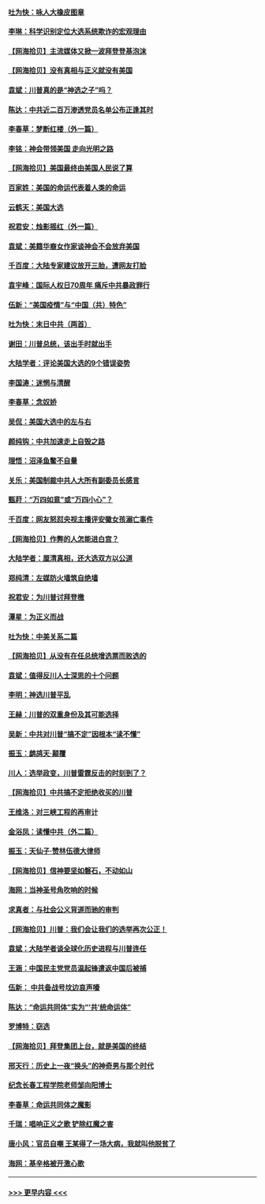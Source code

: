 #### [吐为快：咏人大橡皮图章](../pages/nsc993/n12624470.md?t=12170852) 
#### [李琳：科学识别定位大选系统欺诈的宏观理由](../pages/nsc993/n12624340.md?t=12170852) 
#### [【网海拾贝】主流媒体又掀一波拜登登基泡沫](../pages/nsc993/n12624000.md?t=12170852) 
#### [【网海拾贝】没有真相与正义就没有美国](../pages/nsc993/n12621885.md?t=12170852) 
#### [袁斌：川普真的是“神选之子”吗？](../pages/nsc993/n12621749.md?t=12170852) 
#### [陈达：中共近二百万渗透党员名单公布正逢其时](../pages/nsc993/n12620870.md?t=12170852) 
#### [李春草：梦断红楼（外一篇）](../pages/nsc993/n12619122.md?t=12170852) 
#### [李铭：神会带领美国 走向光明之路](../pages/nsc993/n12618584.md?t=12170852) 
#### [【网海拾贝】美国最终由美国人民说了算](../pages/nsc993/n12617255.md?t=12170852) 
#### [百家姓：美国的命运代表着人类的命运](../pages/nsc993/n12615838.md?t=12170852) 
#### [云鹤天：美国大选](../pages/nsc993/n12615994.md?t=12170852) 
#### [祝君安：烛影摇红（外一篇）](../pages/nsc993/n12615975.md?t=12170852) 
#### [袁斌：美籍华裔女作家谈神会不会放弃美国](../pages/nsc993/n12615263.md?t=12170852) 
#### [千百度：大陆专家建议放开三胎，遭网友打脸](../pages/nsc993/n12614456.md?t=12170852) 
#### [袁宇峰：国际人权日70周年 痛斥中共暴政罪行](../pages/nsc993/n12611965.md?t=12170852) 
#### [伍新：“美国疫情”与“中国（共）特色”](../pages/nsc993/n12611463.md?t=12170852) 
#### [吐为快：末日中共（两首）](../pages/nsc993/n12611461.md?t=12170852) 
#### [谢田：川普总统，该出手时就出手](../pages/nsc993/n12610905.md?t=12170852) 
#### [大陆学者：评论美国大选的9个错误姿势](../pages/nsc993/n12609586.md?t=12170852) 
#### [李国涛：迷惘与清醒](../pages/nsc993/n12607532.md?t=12170852) 
#### [李春草：念奴娇](../pages/nsc993/n12607083.md?t=12170852) 
#### [吴侃：美国大选中的左与右](../pages/nsc993/n12607054.md?t=12170852) 
#### [颜纯钩：中共加速走上自毁之路](../pages/nsc993/n12606473.md?t=12170852) 
#### [理悟：沼泽鱼鳖不自量](../pages/nsc993/n12606454.md?t=12170852) 
#### [关乐：美国制裁中共人大所有副委员长感言](../pages/nsc993/n12606442.md?t=12170852) 
#### [甄莳：“万四如意”或“万四小心”？](../pages/nsc993/n12606091.md?t=12170852) 
#### [千百度：网友怒怼央视主播评安徽女孩溺亡事件](../pages/nsc993/n12605370.md?t=12170852) 
#### [【网海拾贝】作弊的人怎能进白宫？](../pages/nsc993/n12603546.md?t=12170852) 
#### [大陆学者：厘清真相，还大选双方以公道](../pages/nsc993/n12603475.md?t=12170852) 
#### [郑纯清：左媒防火墙筑自绝墙](../pages/nsc993/n12602226.md?t=12170852) 
#### [祝君安：为川普讨拜登檄](../pages/nsc993/n12602199.md?t=12170852) 
#### [潭星：为正义而战](../pages/nsc993/n12600926.md?t=12170852) 
#### [吐为快：中美关系二篇](../pages/nsc993/n12600908.md?t=12170852) 
#### [【网海拾贝】从没有在任总统增选票而败选的](../pages/nsc993/n12600435.md?t=12170852) 
#### [袁斌：值得反川人士深思的十个问题](../pages/nsc993/n12600332.md?t=12170852) 
#### [李明：神选川普平乱](../pages/nsc993/n12599751.md?t=12170852) 
#### [王赫：川普的双重身份及其可能选择](../pages/nsc993/n12599723.md?t=12170852) 
#### [吴新：中共对川普“搞不定”因根本“读不懂”](../pages/nsc993/n12599502.md?t=12170852) 
#### [振玉：鹧鸪天‧颠覆](../pages/nsc993/n12599494.md?t=12170852) 
#### [川人：选举政变，川普雷霆反击的时刻到了？](../pages/nsc993/n12599291.md?t=12170852) 
#### [【网海拾贝】中共搞不定拒绝收买的川普](../pages/nsc993/n12598955.md?t=12170852) 
#### [王维洛：对三峡工程的再审计](../pages/nsc993/n12598436.md?t=12170852) 
#### [金浴凤：读懂中共（外二篇）](../pages/nsc993/n12597943.md?t=12170852) 
#### [振玉：天仙子‧赞林伍德大律师](../pages/nsc993/n12597929.md?t=12170852) 
#### [【网海拾贝】信神要坚如磐石，不动如山](../pages/nsc993/n12597901.md?t=12170852) 
#### [海网：当神圣号角吹响的时候](../pages/nsc993/n12595891.md?t=12170852) 
#### [求真者：与社会公义背道而驰的审判](../pages/nsc993/n12595868.md?t=12170852) 
#### [【网海拾贝】川普：我们会让我们的选举再次公正！](../pages/nsc993/n12594930.md?t=12170852) 
#### [袁斌：大陆学者谈全球化历史进程与川普连任](../pages/nsc993/n12594690.md?t=12170852) 
#### [王涵：中国民主党党员温起锋遣返中国后被捕](../pages/nsc993/n12594540.md?t=12170852) 
#### [伍新： 中共备战号坟边哀声嚎](../pages/nsc993/n12593086.md?t=12170852) 
#### [陈达：“命运共同体”实为“‘共’统命运体”](../pages/nsc993/n12590865.md?t=12170852) 
#### [罗博特：窃选](../pages/nsc993/n12590619.md?t=12170852) 
#### [【网海拾贝】拜登集团上台，就是美国的终结](../pages/nsc993/n12589725.md?t=12170852) 
#### [邢天行：历史上一夜“换头”的神奇男与那个时代](../pages/nsc993/n12589424.md?t=12170852) 
#### [纪念长春工程学院老师邹向阳博士](../pages/nsc993/n12585390.md?t=12170852) 
#### [李春草：命运共同体之魔影](../pages/nsc993/n12585026.md?t=12170852) 
#### [千瑞：唱响正义之歌 铲除红魔之害](../pages/nsc993/n12585002.md?t=12170852) 
#### [唐小风：官员自嘲 王某得了一场大病，我就叫他脱贫了](../pages/nsc993/n12584981.md?t=12170852) 
#### [海网：基辛格被开激心歌](../pages/nsc993/n12584946.md?t=12170852) 

----
#### [ >>> 更早内容 <<< ](../indexes/nsc993-earlier.md)
